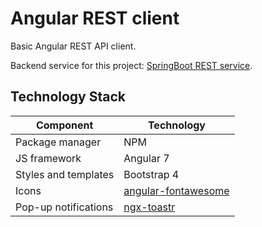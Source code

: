 # Angular REST client

Basic Angular REST API client.

Backend service for this project: [SpringBoot REST service](https://github.com/alexshavlovsky/SpringBoot-REST-service).

## Technology Stack
Component            | Technology
---                  | ---
Package manager      | NPM
JS framework         | Angular 7
Styles and templates | Bootstrap 4
Icons                | [angular-fontawesome](https://github.com/FortAwesome/angular-fontawesome)
Pop-up notifications | [ngx-toastr](https://github.com/scttcper/ngx-toastr)
